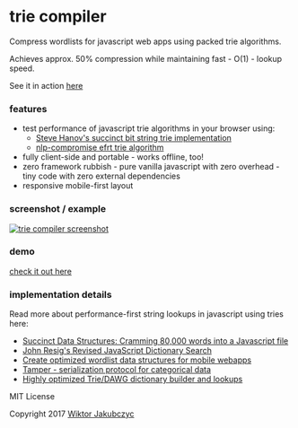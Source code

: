 # trie compiler
Compress wordlists for javascript web apps using packed trie algorithms.

Achieves approx. 50% compression while maintaining fast - O(1) - lookup speed.

See it in action [here](https://monolithpl.github.io/trie-compiler/)

### features
- test performance of javascript trie algorithms in your browser using:
  * [Steve Hanov's succinct bit string trie implementation](http://www.hanovsolutions.com/trie/Bits.js)
  * [nlp-compromise efrt trie algorithm](https://github.com/nlp-compromise/efrt)
- fully client-side and portable - works offline, too!
- zero framework rubbish - pure vanilla javascript with zero overhead - tiny code with zero external dependencies
- responsive mobile-first layout

### screenshot / example
[![trie compiler screenshot](https://monolithpl.github.io/trie-compiler/trie.png)](https://monolithpl.github.io/trie-compiler/)

### demo
[check it out here](https://monolithpl.github.io/trie-compiler/)

### implementation details
Read more about performance-first string lookups in javascript using tries here:
- [Succinct Data Structures: Cramming 80,000 words into a Javascript file](http://stevehanov.ca/blog/index.php?id=120)
- [John Resig's Revised JavaScript Dictionary Search](http://ejohn.org/blog/revised-javascript-dictionary-search/)
- [Create optimized wordlist data structures for mobile webapps](https://www.united-coders.com/christian-harms/create-optimized-wordlist-data-structures-for-mobile-webapps/)
- [Tamper - serialization protocol for categorical data](https://nytimes.github.io/tamper/)
- [Highly optimized Trie/DAWG dictionary builder and lookups](https://github.com/mckoss/lookups)

MIT License

Copyright 2017 [Wiktor Jakubczyc](https://vocab.today/teacher)
